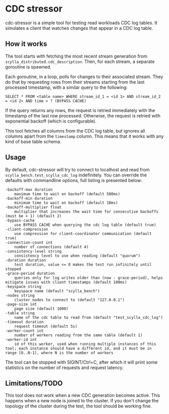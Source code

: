# CDC stressor

cdc-stressor is a simple tool for testing read workloads CDC log tables. It simulates a client that watches changes that appear in a CDC log table.

## How it works

The tool starts with fetching the most recent stream generation from `scylla_distributed.cdc_description`. Then, for each stream, a separate goroutine is spawned.

Each goroutine, in a loop, polls for changes to their associated stream. They do that by requesting rows from their streams starting from the last processed timestamp, with a similar query to the following:

    SELECT * FROM <table name> WHERE stream_id_1 = <id 1> AND stream_id_2 = <id 2> AND time > ? (BYPASS CACHE)

If the query returns any rows, the request is retried immediately with the timestamp of the last row processed. Otherwise, the request is retried with exponential backoff (which is configurable).

This tool fetches all columns from the CDC log table, but ignores all columns apart from the `timestamp` column. This means that it works with any kind of base table schema.

## Usage

By default, cdc-stressor will try to connect to localhost and read from `scylla_bench.test_scylla_cdc_log` indefinitely. You can override the defaults with commandline options, full listing is presented below:

    -backoff-max duration
        maximum time to wait on backoff (default 500ms)
    -backoff-min duration
        minimum time to wait on backoff (default 10ms)
    -backoff-multiplier float
        multiplier that increases the wait time for consecutive backoffs (must be > 1) (default 2)
    -bypass-cache
        use BYPASS CACHE when querying the cdc log table (default true)
    -client-compression
        use compression for client-coordinator communication (default true)
    -connection-count int
        number of connections (default 4)
    -consistency-level string
        consistency level to use when reading (default "quorum")
    -duration duration
        test duration, value <= 0 makes the test run infinitely until stopped
    -grace-period duration
        queries only for log writes older than (now - grace-period), helps mitigate issues with client timestamps (default 100ms)
    -keyspace string
        keyspace name (default "scylla_bench")
    -nodes string
        cluster nodes to connect to (default "127.0.0.1")
    -page-size int
        page size (default 1000)
    -table string
        name of the cdc table to read from (default "test_scylla_cdc_log")
    -timeout duration
        request timeout (default 5s)
    -worker-count int
        number of workers reading from the same table (default 1)
    -worker-id int
        id of this worker, used when running multiple instances of this tool; each instance should have a different id, and it must be in range [0..N-1], where N is the number of workers

The tool can be stopped with SIGINT/Ctrl+C, after which it will print some statistics on the number of requests and request latency.

## Limitations/TODO

This tool does not work when a new CDC generation becomes active. This happens when a new node is joined to the cluster. If you don't change the topology of the cluster during the test, the tool should be working fine.
